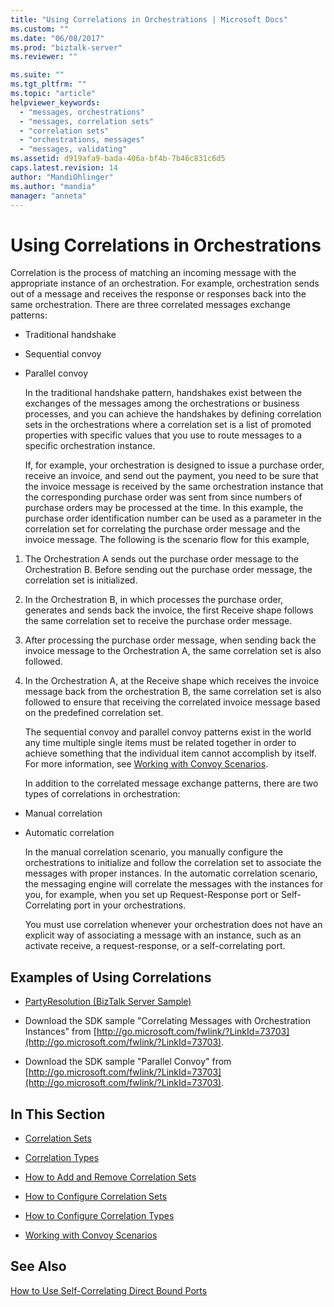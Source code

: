 ```yaml
---
title: "Using Correlations in Orchestrations | Microsoft Docs"
ms.custom: ""
ms.date: "06/08/2017"
ms.prod: "biztalk-server"
ms.reviewer: ""

ms.suite: ""
ms.tgt_pltfrm: ""
ms.topic: "article"
helpviewer_keywords: 
  - "messages, orchestrations"
  - "messages, correlation sets"
  - "correlation sets"
  - "orchestrations, messages"
  - "messages, validating"
ms.assetid: d919afa9-bada-406a-bf4b-7b46c831c6d5
caps.latest.revision: 14
author: "MandiOhlinger"
ms.author: "mandia"
manager: "anneta"
---
```

# Using Correlations in Orchestrations
Correlation is the process of matching an incoming message with the appropriate instance of an orchestration. For example, orchestration sends out of a message and receives the response or responses back into the same orchestration. There are three correlated messages exchange patterns:  
  
- Traditional handshake  
  
- Sequential convoy  
  
- Parallel convoy  
  
  In the traditional handshake pattern, handshakes exist between the exchanges of the messages among the orchestrations or business processes, and you can achieve the handshakes by defining correlation sets in the orchestrations where a correlation set is a list of promoted properties with specific values that you use to route messages to a specific orchestration instance.  
  
  If, for example, your orchestration is designed to issue a purchase order, receive an invoice, and send out the payment, you need to be sure that the invoice message is received by the same orchestration instance that the corresponding purchase order was sent from since numbers of purchase orders may be processed at the time. In this example, the purchase order identification number can be used as a parameter in the correlation set for correlating the purchase order message and the invoice message. The following is the scenario flow for this example,  
  
1. The Orchestration A sends out the purchase order message to the Orchestration B. Before sending out the purchase order message, the correlation set is initialized.  
  
2. In the Orchestration B, in which processes the purchase order, generates and sends back the invoice, the first Receive shape follows the same correlation set to receive the purchase order message.  
  
3. After processing the purchase order message, when sending back the invoice message to the Orchestration A, the same correlation set is also followed.  
  
4. In the Orchestration A, at the Receive shape which receives the invoice message back from the orchestration B, the same correlation set is also followed to ensure that receiving the correlated invoice message based on the predefined correlation set.  
  
   The sequential convoy and parallel convoy patterns exist in the world any time multiple single items must be related together in order to achieve something that the individual item cannot accomplish by itself. For more information, see [Working with Convoy Scenarios](../core/working-with-convoy-scenarios.md).  
  
   In addition to the correlated message exchange patterns, there are two types of correlations in orchestration:  
  
- Manual correlation  
  
- Automatic correlation  
  
  In the manual correlation scenario, you manually configure the orchestrations to initialize and follow the correlation set to associate the messages with proper instances. In the automatic correlation scenario, the messaging engine will correlate the messages with the instances for you, for example, when you set up Request-Response port or Self-Correlating port in your orchestrations.  
  
  You must use correlation whenever your orchestration does not have an explicit way of associating a message with an instance, such as an activate receive, a request-response, or a self-correlating port.  
  
## Examples of Using Correlations  
  
-   [PartyResolution (BizTalk Server Sample)](../core/partyresolution-biztalk-server-sample.md)  
  
-   Download the SDK sample "Correlating Messages with Orchestration Instances" from [http://go.microsoft.com/fwlink/?LinkId=73703](http://go.microsoft.com/fwlink/?LinkId=73703).  
  
-   Download the SDK sample "Parallel Convoy" from [http://go.microsoft.com/fwlink/?LinkId=73703](http://go.microsoft.com/fwlink/?LinkId=73703).  
  
## In This Section  
  
-   [Correlation Sets](../core/correlation-sets.md) 
  
-   [Correlation Types](../core/correlation-types.md) 
  
-   [How to Add and Remove Correlation Sets](../core/how-to-add-and-remove-correlation-sets.md) 
  
-   [How to Configure Correlation Sets](../core/how-to-configure-correlation-sets.md)  
  
-   [How to Configure Correlation Types](../core/how-to-configure-correlation-types.md)  
  
-   [Working with Convoy Scenarios](../core/working-with-convoy-scenarios.md)  
  
## See Also  
 [How to Use Self-Correlating Direct Bound Ports](../core/how-to-use-self-correlating-direct-bound-ports.md)